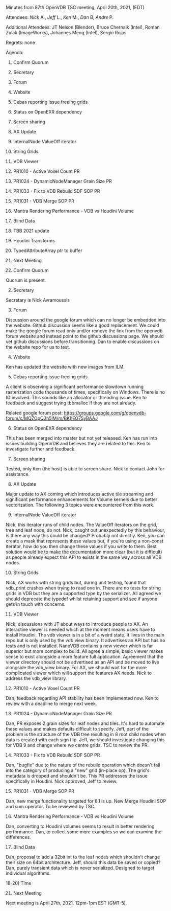 Minutes from 87th OpenVDB TSC meeting, April 20th, 2021, (EDT)

Attendees: *Nick* A., *Jeff* L., *Ken* M., *Dan* B, *Andre* P.

Additional Attendees: JT Nelson (Blender), Bruce Chernaik (Intel),
Roman Zulak (ImageWorks), Johannes Meng (Intel), Sergio Rojas

Regrets: none

Agenda:

1) Confirm Quorum
2) Secretary
3) Forum
4) Website
5) Cebas reporting issue freeing grids
6) Status on OpenEXR dependency
7) Screen sharing
8) AX Update
9) InternalNode ValueOff iterator
10) String Grids
11) VDB Viewer
12) PR1010 - Active Voxel Count PR
13) PR1024 - DynamicNodeManager Grain Size PR
14) PR1033 - Fix to VDB Rebuild SDF SOP PR
15) PR1031 - VDB Merge SOP PR
16) Mantra Rendering Performance - VDB vs Houdini Volume
17) Blind Data
18) TBB 2021 update
19) Houdini Transforms
20) TypedAttributeArray ptr to buffer
21) Next Meeting

1) Confirm Quorum

Quorum is present.

2) Secretary

Secretary is Nick Avramoussis

3) Forum

Discussion around the google forum which can no longer be embedded into the
website. Github discussion seems like a good replacement. We could make the
google forum read only and/or remove the link from the openvdb forum website
and instead point to the github discussions page. We should vet github
discussions before transitioning. Dan to enable discussions on the website repo
for us to test.

4) Website

Ken has updated the website with new images from ILM.

5) Cebas reporting issue freeing grids

A client is observing a significant performance slowdown running rasterization
code thousands of times, specifically on Windows. There is no IO involved. This
sounds like an allocator or threading issue. Ken to feedback and suggest trying
tbbmalloc if they are not already.

Related google forum post: https://groups.google.com/g/openvdb-forum/c/MQZOpQ3h5lM/m/BKhEG75yBAAJ

6) Status on OpenEXR dependency

This has been merged into master but not yet released. Ken has run into issues
building OpenVDB and believes they are related to this. Ken to investigate
further and feedback.

7) Screen sharing

Tested, only Ken (the host) is able to screen share. Nick to contact John for
assistance.

8) AX Update

Major update to AX coming which introduces active tile streaming and
significant performance enhancements for Volume kernels due to better
vectorization. The following 3 topics were encountered from this work.

9) InternalNode ValueOff iterator

Nick, this iterator runs of child nodes. The ValueOff iterators on the grid,
tree and leaf node, do not. Nick, caught out unexpectedly by this behaviour,
is there any way this could be changed? Probably not directly. Ken, you can
create a mask that represents these values but, if you're using a non-const
iterator, how do you then change these values if you write to them. Best
solution would be to make the documentation more clear (but it is difficult)
as people already expect this API to exists in the same way across all VDB
nodes.

10) String Grids

Nick, AX works with string grids but, during unit testing, found that vdb_print
crashes when trying to read one in. There are no tests for string grids in VDB
but they are a supported type by the serializer. All agreed we should deprecate
the typedef whilst retaining support and see if anyone gets in touch with
concerns.

11) VDB Viewer

Nick, discussions with JT about ways to introduce people to AX. An interactive
viewer is needed which at the moment means users have to install Houdini. The
vdb viewer is in a bit of a weird state. It lives in the main repo but is only
used by the vdb view binary. It advertises an API but has no tests and is not
installed. NanoVDB contains a new viewer which is far superior but more complex
to build. All agree a simple, basic viewer makes sense to exist alongside a
more feature full application. Agreement that the viewer directory should not
be advertised as an API and be moved to live alongside the vdb_view binary.
For AX, we should wait for the more complicated viewer which will support the
features AX needs. Nick to address the vdb_view library.

12) PR1010 - Active Voxel Count PR

Dan, feedback regarding API stability has been implemented now. Ken to review
with a deadline to merge next week.

13) PR1024 - DynamicNodeManager Grain Size PR

Dan, PR exposes 2 grain sizes for leaf nodes and tiles. It's hard to automate
these values and makes defaults difficult to specify. Jeff, part of the problem
is the structure of the VDB tree resulting in 8 root child nodes when data is
created with each sign flip. Jeff, we should investigate changing this for
VDB 9 and change where we centre grids. TSC to review the PR.

14) PR1033 - Fix to VDB Rebuild SDF SOP PR

Dan, "bugfix" due to the nature of the rebuild operation which doesn't fall
into the category of producing a "new" grid (in-place op). The grid's metadata
is dropped and shouldn't be. This PR addresses the issue specifically in
Houdini. Nick approved, Jeff to review.

15) PR1031 - VDB Merge SOP PR

Dan, new merge functionality targeted for 8.1 is up. New Merge Houdini SOP and
sum operator. To be reviewed by TSC.

16) Mantra Rendering Performance - VDB vs Houdini Volume

Dan, converting to Houdini volumes seems to result in better rendering
performance. Dan, to collect some more examples so we can examine the
differences.

17) Blind Data

Dan, proposal to add a 32bit int to the leaf nodes which shouldn't change
their size on 64bit architecture. Jeff, should this data be saved or copied?
Dan, purely transient data which is never serialized. Designed to target
individual algorithms.

18-20) Time

21) Next Meeting

Next meeting is April 27th, 2021. 12pm-1pm EST (GMT-5).
